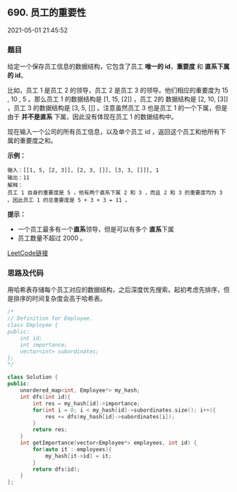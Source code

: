 ## 690. 员工的重要性

2021-05-01 21:45:52

### 题目

给定一个保存员工信息的数据结构，它包含了员工 **唯一的 id**，**重要度** 和 **直系下属的 id**。

比如，员工 1 是员工 2 的领导，员工 2 是员工 3 的领导。他们相应的重要度为 15 , 10 , 5 。那么员工 1 的数据结构是 [1, 15, [2]] ，员工 2的 数据结构是 [2, 10, [3]] ，员工 3 的数据结构是 [3, 5, []] 。注意虽然员工 3 也是员工 1 的一个下属，但是由于 **并不是直系** 下属，因此没有体现在员工 1 的数据结构中。

现在输入一个公司的所有员工信息，以及单个员工 id ，返回这个员工和他所有下属的重要度之和。

 

**示例：**

```
输入：[[1, 5, [2, 3]], [2, 3, []], [3, 3, []]], 1
输出：11
解释：
员工 1 自身的重要度是 5 ，他有两个直系下属 2 和 3 ，而且 2 和 3 的重要度均为 3 。因此员工 1 的总重要度是 5 + 3 + 3 = 11 。
```

 

**提示：**


- 一个员工最多有一个**直系**领导，但是可以有多个 **直系**下属
- 员工数量不超过 2000 。



[LeetCode链接](https://leetcode-cn.com/problems/employee-importance/)

### 思路及代码

用哈希表存储每个员工对应的数据结构，之后深度优先搜索。起初考虑先排序，但是排序的时间复杂度会高于哈希表。

```cpp
/*
// Definition for Employee.
class Employee {
public:
    int id;
    int importance;
    vector<int> subordinates;
};
*/

class Solution {
public:
    unordered_map<int, Employee*> my_hash;
    int dfs(int id){
        int res = my_hash[id]->importance;
        for(int i = 0; i < my_hash[id]->subordinates.size(); i++){
            res += dfs(my_hash[id]->subordinates[i]);
        }
        return res;
    }
    int getImportance(vector<Employee*> employees, int id) {
        for(auto it : employees){
            my_hash[it->id] = it;
        }
        return dfs(id);
    }
};
```
